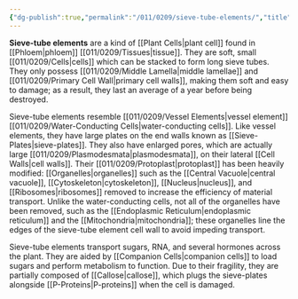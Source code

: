 ```yaml
---
{"dg-publish":true,"permalink":"/011/0209/sieve-tube-elements/","title":"Sieve-Tube Elements","tags":["BIOL412"],"created":"2024-10-03T23:10:26.000-07:00","updated":"2025-01-22T00:53:55.070-08:00"}
---
```


**Sieve-tube elements** are a kind of [[Plant Cells\|plant cell]] found in [[Phloem\|phloem]] [[011/0209/Tissues\|tissue]]. They are soft, small [[011/0209/Cells\|cells]] which can be stacked to form long sieve tubes. They only possess [[011/0209/Middle Lamella\|middle lamellae]] and [[011/0209/Primary Cell Wall\|primary cell walls]], making them soft and easy to damage; as a result, they last an average of a year before being destroyed.

Sieve-tube elements resemble [[011/0209/Vessel Elements\|vessel element]] [[011/0209/Water-Conducting Cells\|water-conducting cells]]. Like vessel elements, they have large plates on the end walls known as [[Sieve-Plates\|sieve-plates]]. They also have enlarged pores, which are actually large [[011/0209/Plasmodesmata\|plasmodesmata]], on their lateral [[Cell Walls\|cell walls]]. Their [[011/0209/Protoplast\|protoplast]] has been heavily modified: [[Organelles\|organelles]] such as the [[Central Vacuole\|central vacuole]], [[Cytoskeleton\|cytoskeleton]], [[Nucleus\|nucleus]], and [[Ribosomes\|ribosomes]] removed to increase the efficiency of material transport. Unlike the water-conducting cells, not all of the organelles have been removed, such as the [[Endoplasmic Reticulum\|endoplasmic reticulum]] and the [[Mitochondria\|mitochondria]]; these organelles line the edges of the sieve-tube element cell wall to avoid impeding transport.

Sieve-tube elements transport sugars, RNA, and several hormones across the plant. They are aided by [[Companion Cells\|companion cells]] to load sugars and perform metabolism to function. Due to their fragility, they are partially composed of [[Callose\|callose]], which plugs the sieve-plates alongside [[P-Proteins\|P-proteins]] when the cell is damaged.